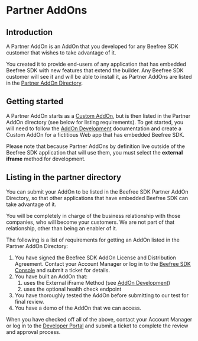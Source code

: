 # Partner AddOns

## Introduction <a href="#introduction" id="introduction"></a>

A Partner AddOn is an AddOn that you developed for any Beefree SDK customer that wishes to take advantage of it.

You created it to provide end-users of any application that has embedded Beefree SDK with new features that extend the builder. Any Beefree SDK customer will see it and will be able to install it, as Partner AddOns are listed in the [Partner AddOn Directory](partner-addons-directory.md).

## Getting started <a href="#getting-started" id="getting-started"></a>

A Partner AddOn starts as a [Custom AddOn](../custom-addons/), but is then listed in the Partner AddOn directory (see below for listing requirements). To get started, you will need to follow the [AddOn Development](../custom-addons/addon-development.md) documentation and create a Custom AddOn for a fictitious Web app that has embedded Beefree SDK.

Please note that because Partner AddOns by definition live outside of the Beefree SDK application that will use them, you must select the **external iframe** method for development.

## Listing in the partner directory <a href="#listing-in-the-partner-directory" id="listing-in-the-partner-directory"></a>

You can submit your AddOn to be listed in the Beefree SDK Partner AddOn Directory, so that other applications that have embedded Beefree SDK can take advantage of it.

You will be completely in charge of the business relationship with those companies, who will become your customers. We are not part of that relationship, other than being an enabler of it.

The following is a list of requirements for getting an AddOn listed in the Partner AddOn Directory:

1. You have signed the Beefree SDK AddOn License and Distribution Agreement. Contact your Account Manager or log in to the [Beefree SDK Console](https://dam.beefree.io/devmain) and submit a ticket for details.
2. You have built an AddOn that:
   1. uses the External iFrame Method (see [AddOn Development](../custom-addons/addon-development.md))
   2. uses the optional health check endpoint
3. You have thoroughly tested the AddOn before submitting to our test for final review.
4. You have a demo of the AddOn that we can access.

When you have checked off all of the above, contact your Account Manager or log in to the [Developer Portal](https://dam.beefree.io/devmain) and submit a ticket to complete the review and approval process.
